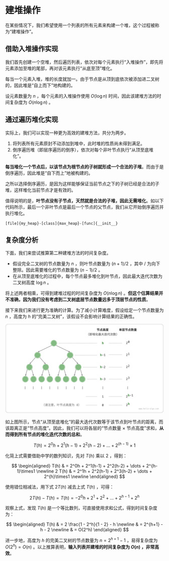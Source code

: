 # 建堆操作

在某些情况下，我们希望使用一个列表的所有元素来构建一个堆，这个过程被称为“建堆操作”。

## 借助入堆操作实现

我们首先创建一个空堆，然后遍历列表，依次对每个元素执行“入堆操作”，即先将元素添加至堆的尾部，再对该元素执行“从底至顶”堆化。

每当一个元素入堆，堆的长度就加一。由于节点是从顶到底依次被添加进二叉树的，因此堆是“自上而下”地构建的。

设元素数量为 $n$ ，每个元素的入堆操作使用 $O(\log{n})$ 时间，因此该建堆方法的时间复杂度为 $O(n \log n)$ 。

## 通过遍历堆化实现

实际上，我们可以实现一种更为高效的建堆方法，共分为两步。

1. 将列表所有元素原封不动添加到堆中，此时堆的性质尚未得到满足。
2. 倒序遍历堆（即层序遍历的倒序），依次对每个非叶节点执行“从顶至底堆化”。

**每当堆化一个节点后，以该节点为根节点的子树就形成一个合法的子堆**。而由于是倒序遍历，因此堆是“自下而上”地被构建的。

之所以选择倒序遍历，是因为这样能够保证当前节点之下的子树已经是合法的子堆，这样堆化当前节点才是有效的。

值得说明的是，**叶节点没有子节点，天然就是合法的子堆，因此无需堆化**。如以下代码所示，最后一个非叶节点是最后一个节点的父节点，我们从它开始倒序遍历并执行堆化。

```src
[file]{my_heap}-[class]{max_heap}-[func]{__init__}
```

## 复杂度分析

下面，我们来尝试推算第二种建堆方法的时间复杂度。

- 假设完全二叉树的节点数量为 $n$ ，则叶节点数量为 $(n + 1) / 2$ ，其中 $/$ 为向下整除。因此需要堆化的节点数量为 $(n - 1) / 2$ 。
- 在从顶至底堆化的过程中，每个节点最多堆化到叶节点，因此最大迭代次数为二叉树高度 $\log n$ 。

将上述两者相乘，可得到建堆过程的时间复杂度为 $O(n \log n)$ 。**但这个估算结果并不准确，因为我们没有考虑到二叉树底层节点数量远多于顶层节点的性质**。

接下来我们来进行更为准确的计算。为了减小计算难度，假设给定一个节点数量为 $n$ ，高度为 $h$ 的“完美二叉树”，该假设不会影响计算结果的正确性。

![完美二叉树的各层节点数量](build_heap.assets/heapify_operations_count.png)

如上图所示，节点“从顶至底堆化”的最大迭代次数等于该节点到叶节点的距离，而该距离正是“节点高度”。因此，我们可以将各层的“节点数量 $\times$ 节点高度”求和，**从而得到所有节点的堆化迭代次数的总和**。

$$
T(h) = 2^0h + 2^1(h-1) + 2^2(h-2) + \dots + 2^{(h-1)}\times1
$$

化简上式需要借助中学的数列知识，先对 $T(h)$ 乘以 $2$ ，得到：

$$
\begin{aligned}
T(h) & = 2^0h + 2^1(h-1) + 2^2(h-2) + \dots + 2^{h-1}\times1 \newline
2 T(h) & = 2^1h + 2^2(h-1) + 2^3(h-2) + \dots + 2^{h}\times1 \newline
\end{aligned}
$$

使用错位相减法，用下式 $2 T(h)$ 减去上式 $T(h)$ ，可得：

$$
2T(h) - T(h) = T(h) = -2^0h + 2^1 + 2^2 + \dots + 2^{h-1} + 2^h
$$

观察上式，发现 $T(h)$ 是一个等比数列，可直接使用求和公式，得到时间复杂度为：

$$
\begin{aligned}
T(h) & = 2 \frac{1 - 2^h}{1 - 2} - h \newline
& = 2^{h+1} - h - 2 \newline
& = O(2^h)
\end{aligned}
$$

进一步地，高度为 $h$ 的完美二叉树的节点数量为 $n = 2^{h+1} - 1$ ，易得复杂度为 $O(2^h) = O(n)$ 。以上推算表明，**输入列表并建堆的时间复杂度为 $O(n)$ ，非常高效**。
